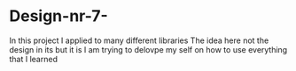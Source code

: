 # Design-nr-7-
In this project I applied to many different libraries The idea here not  the design in its but it is I am trying to delovpe my self on how to use everything that I learned
